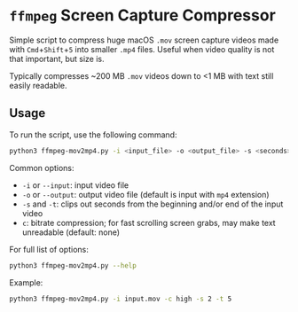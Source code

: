 # `ffmpeg` Screen Capture Compressor

Simple script to compress huge macOS `.mov` screen capture videos made with `Cmd`+`Shift`+`5` into smaller `.mp4` files. Useful when video quality is not that important, but size is.

Typically compresses ~200 MB `.mov` videos down to <1 MB with text still easily readable.

## Usage

To run the script, use the following command:

```sh
python3 ffmpeg-mov2mp4.py -i <input_file> -o <output_file> -s <seconds> -t <seconds>
```

Common options:

- `-i` or `--input`: input video file
- `-o` or `--output`: output video file (default is input with `mp4` extension)
- `-s` and `-t`: clips out seconds from the beginning and/or end of the input video
- `c`: bitrate compression; for fast scrolling screen grabs, may make text unreadable (default: none)

For full list of options:

```sh
python3 ffmpeg-mov2mp4.py --help
```

Example:

```sh
python3 ffmpeg-mov2mp4.py -i input.mov -c high -s 2 -t 5
```